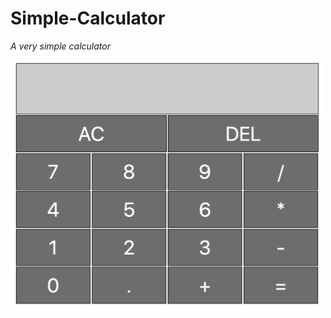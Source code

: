 # Simple-Calculator
*A very simple calculator*

<img src="./Cal.png" width="500px" height="400px"/>

